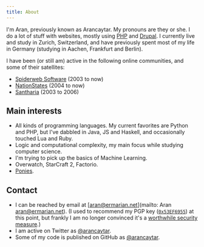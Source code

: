 ```yaml
---
title: About
---
```

I'm Aran, previously known as Arancaytar. My pronouns are they or she.
I do a lot of stuff with websites,
mostly using [PHP](https://php.net/) and [Drupal](https://www.drupal.org/).
I currently live and study in Zurich, Switzerland, and have previously spent most
of my life in Germany (studying in Aachen, Frankfurt and Berlin).

I have been (or still am) active in the following online communities, and some
of their satellites:

- [Spiderweb Software](https://spiderwebforums.ipbhost.com/) (2003 to now)
- [NationStates](https://www.nationstates.net/) (2004 to now)
- [Santharia](http://www.santharia.com/) (2003 to 2006)

## Main interests

- All kinds of programming languages. My current favorites are Python and PHP,
  but I've dabbled in Java, JS and Haskell, and occasionally touched Lua and Ruby.
- Logic and computational complexity, my main focus while studying computer science.
- I'm trying to pick up the basics of Machine Learning.
- Overwatch, StarCraft 2, Factorio.
- [Ponies](https://www.fimfiction.net/).

## Contact

- I can be reached by email at [aran@ermarian.net](mailto: Aran <aran@ermarian.net>).
  (I used to recommend my PGP key ([`0x53EF6955`](/about/pgp.txt)) at this point,
  but frankly I am no longer convinced it's a [worthwhile security measure](/about/security).)
- I am active on Twitter as [@arancaytar](https://twitter.com/arancaytar).
- Some of my code is published on GitHub as [@arancaytar](https://github.com/arancaytar).
